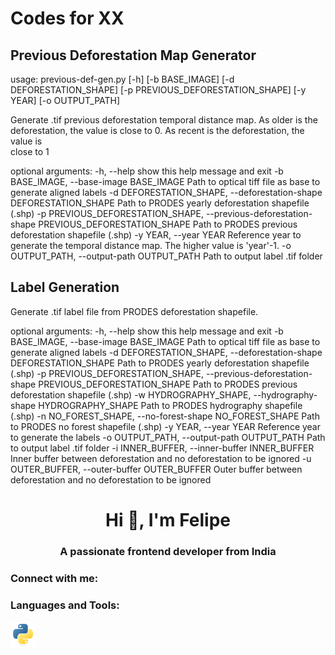 # Codes for XX

## Previous Deforestation Map Generator
usage: previous-def-gen.py [-h] [-b BASE_IMAGE] [-d DEFORESTATION_SHAPE] [-p PREVIOUS_DEFORESTATION_SHAPE] [-y YEAR] [-o OUTPUT_PATH]

Generate .tif previous deforestation temporal distance map. As older is the deforestation, the value is close to 0. As recent is the deforestation, the value is      
close to 1

optional arguments:
  -h, --help            show this help message and exit
  -b BASE_IMAGE, --base-image BASE_IMAGE
                        Path to optical tiff file as base to generate aligned labels
  -d DEFORESTATION_SHAPE, --deforestation-shape DEFORESTATION_SHAPE
                        Path to PRODES yearly deforestation shapefile (.shp)
  -p PREVIOUS_DEFORESTATION_SHAPE, --previous-deforestation-shape PREVIOUS_DEFORESTATION_SHAPE
                        Path to PRODES previous deforestation shapefile (.shp)
  -y YEAR, --year YEAR  Reference year to generate the temporal distance map. The higher value is 'year'-1.
  -o OUTPUT_PATH, --output-path OUTPUT_PATH
                        Path to output label .tif folder
                        
 
 ## Label Generation
 Generate .tif label file from PRODES deforestation shapefile.

optional arguments:
  -h, --help            show this help message and exit
  -b BASE_IMAGE, --base-image BASE_IMAGE
                        Path to optical tiff file as base to generate aligned labels
  -d DEFORESTATION_SHAPE, --deforestation-shape DEFORESTATION_SHAPE
                        Path to PRODES yearly deforestation shapefile (.shp)
  -p PREVIOUS_DEFORESTATION_SHAPE, --previous-deforestation-shape PREVIOUS_DEFORESTATION_SHAPE
                        Path to PRODES previous deforestation shapefile (.shp)
  -w HYDROGRAPHY_SHAPE, --hydrography-shape HYDROGRAPHY_SHAPE
                        Path to PRODES hydrography shapefile (.shp)
  -n NO_FOREST_SHAPE, --no-forest-shape NO_FOREST_SHAPE
                        Path to PRODES no forest shapefile (.shp)
  -y YEAR, --year YEAR  Reference year to generate the labels
  -o OUTPUT_PATH, --output-path OUTPUT_PATH
                        Path to output label .tif folder
  -i INNER_BUFFER, --inner-buffer INNER_BUFFER
                        Inner buffer between deforestation and no deforestation to be ignored
  -u OUTER_BUFFER, --outer-buffer OUTER_BUFFER
                        Outer buffer between deforestation and no deforestation to be ignored
                        
<h1 align="center">Hi 👋, I'm Felipe</h1>
<h3 align="center">A passionate frontend developer from India</h3>

<h3 align="left">Connect with me:</h3>
<p align="left">
</p>

<h3 align="left">Languages and Tools:</h3>
<p align="left"> <a href="https://www.python.org" target="_blank" rel="noreferrer"> <img src="https://raw.githubusercontent.com/devicons/devicon/master/icons/python/python-original.svg" alt="python" width="40" height="40"/> </a> </p>
